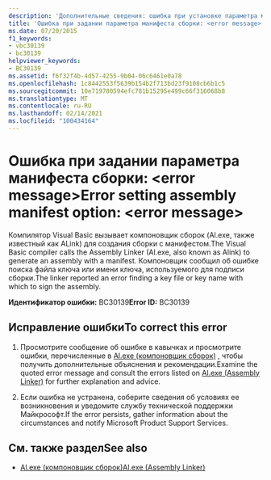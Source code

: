 ```yaml
---
description: 'Дополнительные сведения: ошибка при установке параметра манифеста сборки: <error message>'
title: 'Ошибка при задании параметра манифеста сборки: <error message>'
ms.date: 07/20/2015
f1_keywords:
- vbc30139
- bc30139
helpviewer_keywords:
- BC30139
ms.assetid: f6f32f4b-4d57-4255-9b04-06c6461e0a78
ms.openlocfilehash: 1c8442553f5639b154b2f713bd23f9108cb6b1c5
ms.sourcegitcommit: 10e719780594efc781b15295e499c66f316068b8
ms.translationtype: MT
ms.contentlocale: ru-RU
ms.lasthandoff: 02/14/2021
ms.locfileid: "100434164"
---
```

# <a name="error-setting-assembly-manifest-option-error-message"></a><span data-ttu-id="4d061-103">Ошибка при задании параметра манифеста сборки: \<error message></span><span class="sxs-lookup"><span data-stu-id="4d061-103">Error setting assembly manifest option: \<error message></span></span>

<span data-ttu-id="4d061-104">Компилятор Visual Basic вызывает компоновщик сборок (Al.exe, также известный как ALink) для создания сборки с манифестом.</span><span class="sxs-lookup"><span data-stu-id="4d061-104">The Visual Basic compiler calls the Assembly Linker (Al.exe, also known as Alink) to generate an assembly with a manifest.</span></span> <span data-ttu-id="4d061-105">Компоновщик сообщил об ошибке поиска файла ключа или имени ключа, используемого для подписи сборки.</span><span class="sxs-lookup"><span data-stu-id="4d061-105">The linker reported an error finding a key file or key name with which to sign the assembly.</span></span>  
  
 <span data-ttu-id="4d061-106">**Идентификатор ошибки:** BC30139</span><span class="sxs-lookup"><span data-stu-id="4d061-106">**Error ID:** BC30139</span></span>  
  
## <a name="to-correct-this-error"></a><span data-ttu-id="4d061-107">Исправление ошибки</span><span class="sxs-lookup"><span data-stu-id="4d061-107">To correct this error</span></span>  
  
1. <span data-ttu-id="4d061-108">Просмотрите сообщение об ошибке в кавычках и просмотрите ошибки, перечисленные в [Al.exe (компоновщик сборок)](../../framework/tools/al-exe-assembly-linker.md) , чтобы получить дополнительные объяснения и рекомендации.</span><span class="sxs-lookup"><span data-stu-id="4d061-108">Examine the quoted error message and consult the errors listed on [Al.exe (Assembly Linker)](../../framework/tools/al-exe-assembly-linker.md) for further explanation and advice.</span></span>  
  
2. <span data-ttu-id="4d061-109">Если ошибка не устранена, соберите сведения об условиях ее возникновения и уведомите службу технической поддержки Майкрософт.</span><span class="sxs-lookup"><span data-stu-id="4d061-109">If the error persists, gather information about the circumstances and notify Microsoft Product Support Services.</span></span>  
  
## <a name="see-also"></a><span data-ttu-id="4d061-110">См. также раздел</span><span class="sxs-lookup"><span data-stu-id="4d061-110">See also</span></span>

- [<span data-ttu-id="4d061-111">Al.exe (компоновщик сборок)</span><span class="sxs-lookup"><span data-stu-id="4d061-111">Al.exe (Assembly Linker)</span></span>](../../framework/tools/al-exe-assembly-linker.md)
